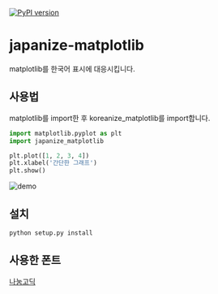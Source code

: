 [![PyPI version](https://badge.fury.io/py/japanize-matplotlib.svg)](https://badge.fury.io/py/japanize-matplotlib)
# japanize-matplotlib
matplotlib를 한국어 표시에 대응시킵니다.

## 사용법
matplotlib를 import한 후 koreanize_matplotlib를 import합니다.

```python
import matplotlib.pyplot as plt
import japanize_matplotlib

plt.plot([1, 2, 3, 4])
plt.xlabel('간단한 그래프')
plt.show()
```


![demo](https://github.com/ychoi-kr/japanize-matplotlib/raw/master/demo.png "demo")

## 설치
```sh
python setup.py install
```

## 사용한 폰트
[나눔고딕](https://hangeul.naver.com/2021/fonts/nanum)

